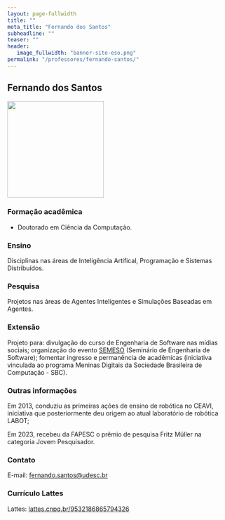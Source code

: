 ```yaml
---
layout: page-fullwidth
title: ""
meta_title: "Fernando dos Santos"
subheadline: ""
teaser: ""
header:
   image_fullwidth: "banner-site-eso.png"
permalink: "/professores/fernando-santos/"
---
```


## **Fernando dos Santos**

<img class="img-responsive" src="{{site.urlimg}}/professores/foto-professor-fernando.png" width="220"/>

### **Formação acadêmica**

- Doutorado em Ciência da Computação.

### **Ensino**

Disciplinas nas áreas de Inteligência Artifical, Programação e Sistemas Distribuídos.

### **Pesquisa**

Projetos nas áreas de Agentes Inteligentes e Simulações Baseadas em Agentes.

### **Extensão**

Projeto para: divulgação do curso de Engenharia de Software nas mídias sociais; organização do evento [SEMESO] (Seminário de Engenharia de Software); fomentar ingresso e permanência de acadêmicas (iniciativa vinculada ao programa Meninas Digitais da Sociedade Brasileira de Computação - SBC).

### **Outras informações**

Em 2013, conduziu as primeiras ações de ensino de robótica no CEAVI, iniciativa que posteriormente deu origem ao atual laboratório de robótica LABOT;

Em 2023, recebeu da FAPESC o prêmio de pesquisa Fritz Müller na categoria Jovem Pesquisador.

### **Contato**

E-mail: fernando.santos@udesc.br

### **Currículo Lattes**

Lattes: [lattes.cnpq.br/9532186865794326][fds]

[fds]: http://buscatextual.cnpq.br/buscatextual/visualizacv.do?metodo=apresentar&id=K4751021P1

[semeso]: https://semeso.github.io
